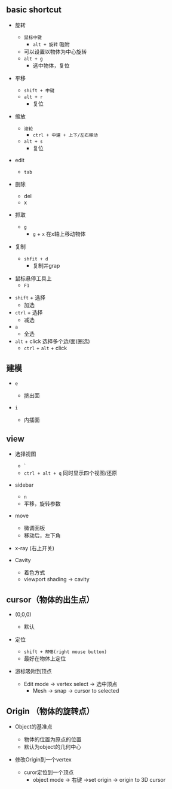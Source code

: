 ## basic shortcut
+ 旋转
    + `鼠标中键` 
        + `alt + 旋转` 吸附
    + 可以设置以物体为中心旋转
    + `alt + g`
        + 选中物体，复位

+ 平移
    + `shift + 中键` 
    + `alt + r`
        + 复位

+ 缩放
    + `滚轮`  
        + `ctrl + 中建 + 上下/左右移动`
    + `alt + s`
        + 复位

<!-- edit -->
+ edit
    + `tab`

+ 删除
    + del
    + x

+ 抓取
    + `g`
        + `g` + `x` 在x轴上移动物体

+ 复制
    + `shfit + d`
        + 复制并grap



<!-- help -->
+ 鼠标悬停工具上 
    + `F1`


<!-- 选择 -->
+ `shift` + 选择
    + 加选
+ `ctrl` + 选择
    + 减选
+ `a`
    + 全选
+ `alt` + click 选择多个边/面(圈选)
    + `ctrl` + `alt` + click


## 建模
+ `e`
    + 挤出面

+ `i`
    + 内插面

## view
+ 选择视图
    + `
    + `ctrl + alt + q` 同时显示四个视图/还原

+ sidebar
     + `n`
     + 平移，旋转参数

+ move
    + 微调面板
    + 移动后，左下角


+ x-ray (右上开关)

+ Cavity
    + 着色方式
    + viewport shading -> cavity

## cursor（物体的出生点）
+ (0,0,0)
    + 默认

+ 定位
    + `shift + RMB(right mouse button)`
    + 最好在物体上定位

+ 游标吸附到顶点
    + Edit mode -> vertex select -> 选中顶点
        + Mesh -> snap -> cursor to selected


## Origin （物体的旋转点）

+ Object的基准点
    + 物体的位置为原点的位置
    + 默认为object的几何中心

+ 修改Origin到一个vertex
    + curor定位到一个顶点
        + object mode -> 右键 ->set origin -> origin to 3D cursor